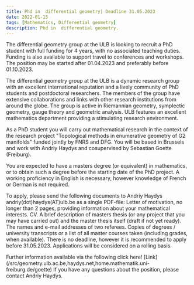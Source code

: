 ```yaml
---
title: Phd in  differential geometry| Deadline 31.05.2023
date: 2022-01-15
tags: [Mathematics, Differential geometry]
description: Phd in  differential geometry.
---
```

The differential geometry group at the ULB is looking to recruit a PhD student with full funding for 4 years, with no associated teaching duties. Funding is also available to support travel to conferences and workshops. The position may be started after 01.04.2023 and preferably before 01.10.2023.

The differential geometry group at the ULB is a dynamic research group with an excellent international reputation and a lively community of PhD students and postdoctoral researchers. The members of the group have extensive collaborations and links with other research institutions from around the globe. The group is active in Riemannian geometry, symplectic geometry, gauge theory and geometric analysis. ULB features an excellent mathematics department providing a stimulating research environment.

As a PhD student you will carry out mathematical research in the context of the research project "Topological methods in enumerative geometry of G2 manifolds" funded jointly by FNRS and DFG. You will be based in Brussels and work with Andriy Haydys and cosupervised by Sebastian Goette (Freiburg).

You are expected to have a masters degree (or equivalent) in mathematics, or to obtain such a degree before the starting date of the PhD project. A working proficiency in English is necessary, however knowledge of French or German is not required.

To apply, please send the following documents to Andriy Haydys andriy(dot)haydys(AT)ulb.be as a single PDF-file:
Letter of motivation, no longer than 2 pages, providing information about your mathematical interests.
CV.
A brief description of masters thesis (or any project that you may have carried out) and the master thesis itself (draft if not yet ready).
The names and e-mail addresses of two referees.
Copies of degrees / university transcripts or a list of all master courses taken (including grades, when available).
There is no deadline, however it is recommended to apply before 31.05.2023. Applications will be considered on a rolling basis.

Further information available via the following click here! [Link] (/src/geometry.ulb.ac.be,haydys.net,home.mathematik.uni-freiburg.de/goette)
 If you have any questions about the position, please contact Andriy Haydys.
